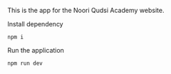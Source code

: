 This is the app for the Noori Qudsi Academy website.

Install dependency

```
npm i
```

Run the application
```
npm run dev
```
